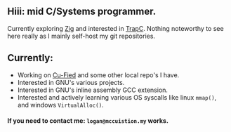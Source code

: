 ## Hiii: mid C/Systems programmer.

Currently exploring [Zig](https://ziglang.org/) and interested in [TrapC](https://www.open-std.org/jtc1/sc22/wg14/www/docs/n3423.pdf).
Nothing noteworthy to see here really as I mainly self-host my git repositories.

## Currently:

- Working on [Cu-Fied](https://github.com/LoganjdM/cu-fied) and some other local repo's I have.
- Interested in GNU's various projects.
- Interested in GNU's inline assembly GCC extension.
- Interested and actively learning various OS syscalls like linux `mmap()`, and windows `VirtualAlloc()`.

#### If you need to contact me: `logan@mccuistion.my` works.
